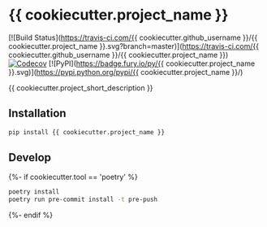 # {{ cookiecutter.project_name }}

[![Build Status](https://travis-ci.com/{{ cookiecutter.github_username  }}/{{ cookiecutter.project_name  }}.svg?branch=master)](https://travis-ci.com/{{ cookiecutter.github_username  }}/{{ cookiecutter.project_name  }})
[![Codecov](https://codecov.io/gh/{{cookiecutter.github_username}}/{{cookiecutter.project_name}}/branch/master/graph/badge.svg)](https://codecov.io/gh/{{cookiecutter.github_username}}/{{cookiecutter.project_name}})
[![PyPI](https://badge.fury.io/py/{{ cookiecutter.project_name  }}.svg)](https://pypi.python.org/pypi/{{ cookiecutter.project_name  }}/)

{{ cookiecutter.project_short_description }}


## Installation

``` bash
pip install {{ cookiecutter.project_name }}
```


## Develop

{%- if cookiecutter.tool == 'poetry' %}
```bash
poetry install
poetry run pre-commit install -t pre-push
```
{%- endif %}
